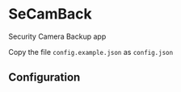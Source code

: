 # SeCamBack
Security Camera Backup app

Copy the file `config.example.json` as `config.json`

## Configuration
